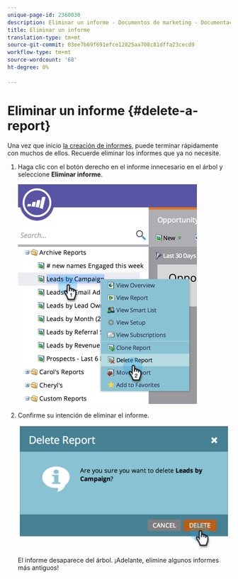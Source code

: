 ```yaml
---
unique-page-id: 2360030
description: Eliminar un informe - Documentos de marketing - Documentación del producto
title: Eliminar un informe
translation-type: tm+mt
source-git-commit: 03ee7b69f691efce12825aa708c81dffa23cecd9
workflow-type: tm+mt
source-wordcount: '68'
ht-degree: 0%

---
```



# Eliminar un informe {#delete-a-report}

Una vez que inicio [la creación de informes](/help/marketo/product-docs/reporting/basic-reporting/creating-reports/create-a-report-in-a-program.md), puede terminar rápidamente con muchos de ellos. Recuerde eliminar los informes que ya no necesite.

1. Haga clic con el botón derecho en el informe innecesario en el árbol y seleccione **Eliminar informe**.

   ![](assets/image2014-9-16-14-3a26-3a48.png)

1. Confirme su intención de eliminar el informe.

   ![](assets/image2014-9-16-14-3a26-3a53.png)

   El informe desaparece del árbol. ¡Adelante, elimine algunos informes más antiguos!
